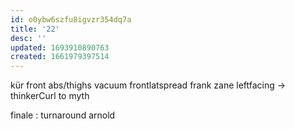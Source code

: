 ```yaml
---
id: o0ybw6szfu8igvzr354dq7a
title: '22'
desc: ''
updated: 1693910890763
created: 1661979397514
---
```


kür
  front abs/thighs vacuum
  frontlatspread frank zane
  leftfacing -> thinkerCurl
   to myth

finale : turnaround arnold
